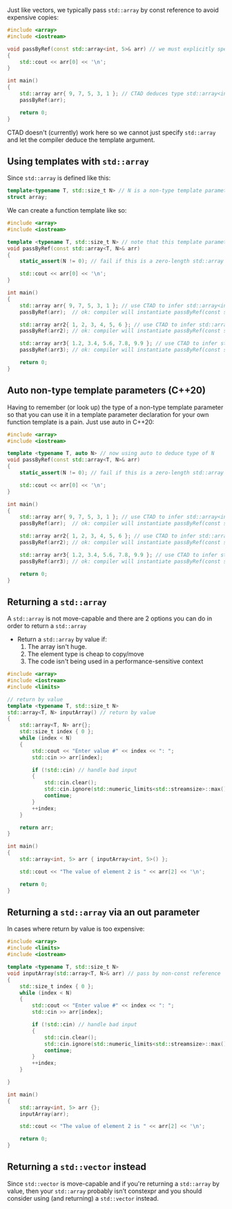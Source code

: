 Just like vectors, we typically pass `std::array` by const reference to avoid expensive copies:
```cpp
#include <array>
#include <iostream>

void passByRef(const std::array<int, 5>& arr) // we must explicitly specify <int, 5> here
{
    std::cout << arr[0] << '\n';
}

int main()
{
    std::array arr{ 9, 7, 5, 3, 1 }; // CTAD deduces type std::array<int, 5>
    passByRef(arr);

    return 0;
}
```

CTAD doesn't (currently) work here so we cannot just specify `std::array` and let the compiler deduce the template argument.

## Using templates with `std::array`

Since `std::array` is defined like this:
```cpp
template<typename T, std::size_t N> // N is a non-type template parameter
struct array;
```

We can create a function template like so:
```cpp
#include <array>
#include <iostream>

template <typename T, std::size_t N> // note that this template parameter declaration matches the one for std::array
void passByRef(const std::array<T, N>& arr)
{
    static_assert(N != 0); // fail if this is a zero-length std::array

    std::cout << arr[0] << '\n';
}

int main()
{
    std::array arr{ 9, 7, 5, 3, 1 }; // use CTAD to infer std::array<int, 5>
    passByRef(arr);  // ok: compiler will instantiate passByRef(const std::array<int, 5>& arr)

    std::array arr2{ 1, 2, 3, 4, 5, 6 }; // use CTAD to infer std::array<int, 6>
    passByRef(arr2); // ok: compiler will instantiate passByRef(const std::array<int, 6>& arr)

    std::array arr3{ 1.2, 3.4, 5.6, 7.8, 9.9 }; // use CTAD to infer std::array<double, 5>
    passByRef(arr3); // ok: compiler will instantiate passByRef(const std::array<double, 5>& arr)

    return 0;
}
```

## Auto non-type template parameters (C++20)

Having to remember (or look up) the type of a non-type template parameter so that you can use it in a template parameter declaration for your own function template is a pain. Just use auto in C++20:
```cpp
#include <array>
#include <iostream>

template <typename T, auto N> // now using auto to deduce type of N
void passByRef(const std::array<T, N>& arr)
{
    static_assert(N != 0); // fail if this is a zero-length std::array

    std::cout << arr[0] << '\n';
}

int main()
{
    std::array arr{ 9, 7, 5, 3, 1 }; // use CTAD to infer std::array<int, 5>
    passByRef(arr);  // ok: compiler will instantiate passByRef(const std::array<int, 5>& arr)

    std::array arr2{ 1, 2, 3, 4, 5, 6 }; // use CTAD to infer std::array<int, 6>
    passByRef(arr2); // ok: compiler will instantiate passByRef(const std::array<int, 6>& arr)

    std::array arr3{ 1.2, 3.4, 5.6, 7.8, 9.9 }; // use CTAD to infer std::array<double, 5>
    passByRef(arr3); // ok: compiler will instantiate passByRef(const std::array<double, 5>& arr)

    return 0;
}
```

## Returning a `std::array`

A `std::array` is not move-capable and there are 2 options you can do in order to return a `std::array`

- Return a `std::array` by value if:
    1. The array isn't huge.
    2. The element type is cheap to copy/move
    3. The code isn't being used in a performance-sensitive context

```cpp
#include <array>
#include <iostream>
#include <limits>

// return by value
template <typename T, std::size_t N>
std::array<T, N> inputArray() // return by value
{
	std::array<T, N> arr{};
	std::size_t index { 0 };
	while (index < N)
	{
		std::cout << "Enter value #" << index << ": ";
		std::cin >> arr[index];

		if (!std::cin) // handle bad input
		{
			std::cin.clear();
			std::cin.ignore(std::numeric_limits<std::streamsize>::max(), '\n');
			continue;
		}
		++index;
	}

	return arr;
}

int main()
{
	std::array<int, 5> arr { inputArray<int, 5>() };

	std::cout << "The value of element 2 is " << arr[2] << '\n';

	return 0;
}
```

## Returning a `std::array` via an out parameter

In cases where return by value is too expensive:
```cpp
#include <array>
#include <limits>
#include <iostream>

template <typename T, std::size_t N>
void inputArray(std::array<T, N>& arr) // pass by non-const reference
{
	std::size_t index { 0 };
	while (index < N)
	{
		std::cout << "Enter value #" << index << ": ";
		std::cin >> arr[index];

		if (!std::cin) // handle bad input
		{
			std::cin.clear();
			std::cin.ignore(std::numeric_limits<std::streamsize>::max(), '\n');
			continue;
		}
		++index;
	}

}

int main()
{
	std::array<int, 5> arr {};
	inputArray(arr);

	std::cout << "The value of element 2 is " << arr[2] << '\n';

	return 0;
}
```

## Returning a `std::vector` instead

Since `std::vector` is move-capable and if you're returning a `std::array` by value, then your `std::array` probably isn't constexpr and you should consider using (and returning) a `std::vector` instead.
